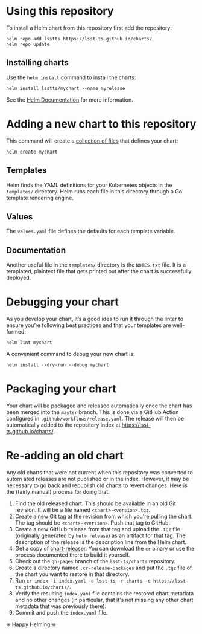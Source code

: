 # Using this repository

To install a Helm chart from this repository first add the repository:

```
helm repo add lsstts https://lsst-ts.github.io/charts/
helm repo update
```

## Installing charts

Use the `helm install` command to install the charts:

```
helm install lsstts/mychart --name myrelease
```

See the [Helm Documentation](https://github.com/helm/helm/tree/master/docs) for more information.

# Adding a new chart to this repository

This command will create  a [collection of files](https://github.com/helm/helm/blob/master/docs/charts.md#the-chart-file-structure) that defines your chart:

```
helm create mychart
```

## Templates

Helm finds the YAML definitions for your Kubernetes objects in the `templates/` directory. Helm runs each file in this directory through a Go template rendering engine.

## Values

The `values.yaml` file defines the defaults for each template variable.

## Documentation

Another useful file in the `templates/` directory is the `NOTES.txt` file. It is a templated, plaintext file that gets printed out after the chart is successfully deployed.


# Debugging your chart

As you develop your chart, it’s a good idea to run it through the linter to ensure you’re following best practices and that your templates are well-formed:

```
helm lint mychart
```

A convenient command to debug your new chart is:

```
helm install --dry-run --debug mychart
```

# Packaging your chart

Your chart will be packaged and released automatically once the chart has been merged into the `master` branch.
This is done via a GitHub Action configured in `.github/workflows/release.yaml`.
The release will then be automatically added to the repository index at https://lsst-ts.github.io/charts/.

# Re-adding an old chart

Any old charts that were not current when this repository was converted to autom
ated releases are not published or in the index.
However, it may be necessary to go back and republish old charts to revert changes.
Here is the (fairly manual) process for doing that.

1. Find the old released chart.
   This should be available in an old Git revision.
   It will be a file named `<chart>-<version>.tgz`.
2. Create a new Git tag at the revision from which you're pulling the chart.
   The tag should be `<chart>-<version>`.
   Push that tag to GitHub.
3. Create a new GitHub release from that tag and upload the `.tgz` file (originally generated by `helm release`) as an artifact for that tag.
   The description of the release is the description line from the Helm chart.
4. Get a copy of [chart-releaser](https://github.com/helm/chart-releaser).
   You can download the `cr` binary or use the process documented there to build
 it yourself.
5. Check out the `gh-pages` branch of the `lsst-ts/charts` repository.
6. Create a directory named `.cr-release-packages` and put the `.tgz` file of the chart you want to restore in that directory.
7. Run `cr index -i index.yaml -o lsst-ts -r charts -c https://lsst-ts.github.io/charts/`.
8. Verify the resulting `index.yaml` file contains the restored chart metadata and no other changes (in particular, that it's not missing any other chart metadata that was previously there).
9. Commit and push the `index.yaml` file.



⎈ Happy Helming!⎈
